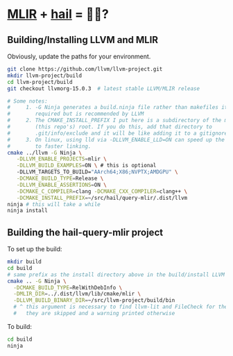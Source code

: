 # [MLIR](https://mlir.llvm.org) + [hail](https://hail.is) = 🚀🧬?

## Building/Installing LLVM and MLIR
Obviously, update the paths for your environment.

```sh
git clone https://github.com/llvm/llvm-project.git
mkdir llvm-project/build
cd llvm-project/build
git checkout llvmorg-15.0.3  # latest stable LLVM/MLIR release

# Some notes:
#     1. -G Ninja generates a build.ninja file rather than makefiles it's not
#        required but is recommended by LLVM
#     2. The CMAKE_INSTALL_PREFIX I put here is a subdirectory of the mlir-hail
#        (this repo's) root. If you do this, add that directory to
#        .git/info/exclude and it will be like adding it to a gitignore
#     3. On linux, using lld via -DLLVM_ENABLE_LLD=ON can speed up the build due
#        to faster linking.
cmake ../llvm -G Ninja \
   -DLLVM_ENABLE_PROJECTS=mlir \
   -DLLVM_BUILD_EXAMPLES=ON \ # this is optional
   -DLLVM_TARGETS_TO_BUILD="AArch64;X86;NVPTX;AMDGPU" \
   -DCMAKE_BUILD_TYPE=Release \
   -DLLVM_ENABLE_ASSERTIONS=ON \
   -DCMAKE_C_COMPILER=clang -DCMAKE_CXX_COMPILER=clang++ \
   -DCMAKE_INSTALL_PREFIX=~/src/hail/query-mlir/.dist/llvm
ninja # this will take a while
ninja install
```

## Building the hail-query-mlir project

To set up the build:

```sh
mkdir build
cd build
# same prefix as the install directory above in the build/install LLVM
cmake .. -G Ninja \
  -DCMAKE_BUILD_TYPE=RelWithDebInfo \
  -DMLIR_DIR=../.dist/llvm/lib/cmake/mlir \
  -DLLVM_BUILD_BINARY_DIR=~/src/llvm-project/build/bin
  # ^ this argument is necessary to find llvm-lit and FileCheck for the tests
  #   they are skipped and a warning printed otherwise
```

To build:
```sh
cd build
ninja
```
